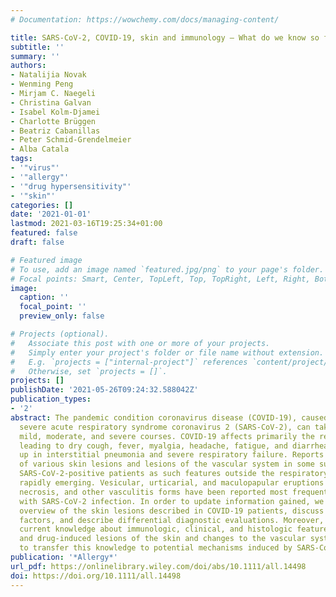 ```yaml
---
# Documentation: https://wowchemy.com/docs/managing-content/

title: SARS-CoV-2, COVID-19, skin and immunology – What do we know so far?
subtitle: ''
summary: ''
authors:
- Natalijia Novak
- Wenming Peng
- Mirjam C. Naegeli
- Christina Galvan
- Isabel Kolm‐Djamei
- Charlotte Brüggen
- Beatriz Cabanillas
- Peter Schmid‐Grendelmeier
- Alba Catala
tags:
- '"virus"'
- '"allergy"'
- '"drug hypersensitivity"'
- '"skin"'
categories: []
date: '2021-01-01'
lastmod: 2021-03-16T19:25:34+01:00
featured: false
draft: false

# Featured image
# To use, add an image named `featured.jpg/png` to your page's folder.
# Focal points: Smart, Center, TopLeft, Top, TopRight, Left, Right, BottomLeft, Bottom, BottomRight.
image:
  caption: ''
  focal_point: ''
  preview_only: false

# Projects (optional).
#   Associate this post with one or more of your projects.
#   Simply enter your project's folder or file name without extension.
#   E.g. `projects = ["internal-project"]` references `content/project/deep-learning/index.md`.
#   Otherwise, set `projects = []`.
projects: []
publishDate: '2021-05-26T09:24:32.588042Z'
publication_types:
- '2'
abstract: The pandemic condition coronavirus disease (COVID-19), caused by the novel
  severe acute respiratory syndrome coronavirus 2 (SARS-CoV-2), can take asymptomatic,
  mild, moderate, and severe courses. COVID-19 affects primarily the respiratory airways
  leading to dry cough, fever, myalgia, headache, fatigue, and diarrhea and can end
  up in interstitial pneumonia and severe respiratory failure. Reports about the manifestation
  of various skin lesions and lesions of the vascular system in some subgroups of
  SARS-CoV-2-positive patients as such features outside the respiratory sphere, are
  rapidly emerging. Vesicular, urticarial, and maculopapular eruptions and livedo,
  necrosis, and other vasculitis forms have been reported most frequently in association
  with SARS-CoV-2 infection. In order to update information gained, we provide a systematic
  overview of the skin lesions described in COVID-19 patients, discuss potential causative
  factors, and describe differential diagnostic evaluations. Moreover, we summarize
  current knowledge about immunologic, clinical, and histologic features of virus-
  and drug-induced lesions of the skin and changes to the vascular system in order
  to transfer this knowledge to potential mechanisms induced by SARS-CoV-2.
publication: '*Allergy*'
url_pdf: https://onlinelibrary.wiley.com/doi/abs/10.1111/all.14498
doi: https://doi.org/10.1111/all.14498
---
```

